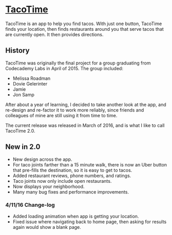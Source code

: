 # [TacoTime](http://jonsamp.github.io/tacotime/#/)
TacoTime is an app to help you find tacos. With just one button, TacoTime finds your location, then finds restaurants around you that serve tacos that are currently open. It then provides directions.

## History
TacoTime was originally the final project for a group graduating from Codecademy Labs in April of 2015. The group included:
- Melissa Roadman
- Dovie Gelerinter
- Jamie
- Jon Samp

After about a year of learning, I decided to take another look at the app, and re-design and re-factor it to work more reliably, since friends and colleagues of mine are still using it from time to time.

The current release was released in March of 2016, and is what I like to call TacoTime 2.0.

## New in 2.0
- New design across the app.
- For taco joints farther than a 15 minute walk, there is now an Uber button that pre-fills the destination, so it is easy to get to tacos.
- Added restaurant reviews, phone numbers, and ratings.
- Taco joints now only include open restaurants.
- Now displays your neighborhood.
- Many many bug fixes and performance improvements.

### 4/11/16 Change-log
- Added loading animation when app is getting your location.
- Fixed issue where navigating back to home page, then asking for results again would show a blank page.
